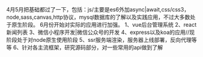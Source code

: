 4月5月把基础都过了一下，包括：js/主要是es6外加async|await,css/css3，node,sass,canvas,http协议，mysql数据库的了解以及实践应用，不过大多数处于原生阶段。
6月份开始对实际的应用进行加强。
 1、vue后台管理系统
 2、react新闻列表
 3、微信小程序开发|微信公众号的开发
 4、express以及koa的应用//现阶段处于对node原生使用阶段
 5、ssr服务端渲染，服务器上线部署，反向代理等等
 6、针对各主流框架，研究源码部分，对一些常用的api做到了解
